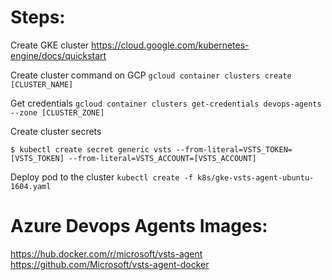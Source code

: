 
# Steps:

Create GKE cluster
https://cloud.google.com/kubernetes-engine/docs/quickstart

Create cluster command on GCP
```gcloud container clusters create [CLUSTER_NAME]```

Get credentials
```gcloud container clusters get-credentials devops-agents --zone [CLUSTER_ZONE]```

Create cluster secrets

```$ kubectl create secret generic vsts --from-literal=VSTS_TOKEN=[VSTS_TOKEN] --from-literal=VSTS_ACCOUNT=[VSTS_ACCOUNT]```

Deploy pod to the cluster
```kubectl create -f k8s/gke-vsts-agent-ubuntu-1604.yaml```

# Azure Devops Agents Images:
https://hub.docker.com/r/microsoft/vsts-agent
https://github.com/Microsoft/vsts-agent-docker